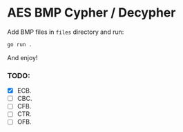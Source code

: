 # AES BMP Cypher / Decypher

Add BMP files in `files` directory and run:
```bash
go run .
```
And enjoy!

### TODO:
- [X] ECB.
- [ ] CBC.
- [ ] CFB.
- [ ] CTR.
- [ ] OFB.